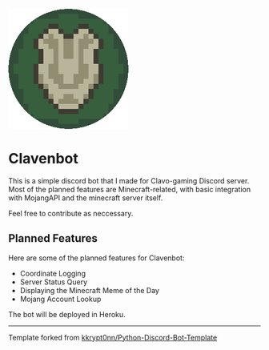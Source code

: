 ![Clavenbot GIF](./Assets/Clavenbot%20Icon%20Circular.gif)

# Clavenbot

<p>
This is a simple discord bot that I made for Clavo-gaming Discord server. Most of the planned features are Minecraft-related, with basic integration with MojangAPI and the minecraft server itself.
</p>
<p>Feel free to contribute as neccessary.</p>

<h2> Planned Features</h2>
  <p>Here are some of the planned features for Clavenbot:</p>
<ul>
  <li>Coordinate Logging</li>
  <li>Server Status Query</li>
  <li>Displaying the Minecraft Meme of the Day</li>
  <li>Mojang Account Lookup</li>
</ul>
<p>The bot will be deployed in Heroku.</p>
<hr/>

<p>
Template forked from 
  <a 
    href="https://github.com/kkrypt0nn/Python-Discord-Bot-Template">
    kkrypt0nn/Python-Discord-Bot-Template
  </a>
</p>
